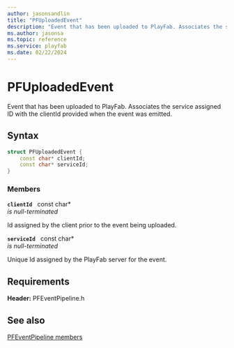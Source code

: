 ```yaml
---
author: jasonsandlin
title: "PFUploadedEvent"
description: "Event that has been uploaded to PlayFab. Associates the service assigned ID with the clientId provided when the event was emitted."
ms.author: jasonsa
ms.topic: reference
ms.service: playfab
ms.date: 02/22/2024
---
```


# PFUploadedEvent  

Event that has been uploaded to PlayFab. Associates the service assigned ID with the clientId provided when the event was emitted.  

## Syntax  
  
```cpp
struct PFUploadedEvent {  
    const char* clientId;  
    const char* serviceId;  
}  
```
  
### Members  
  
**`clientId`** &nbsp; const char*  
*is null-terminated*  
  
Id assigned by the client prior to the event being uploaded.
  
**`serviceId`** &nbsp; const char*  
*is null-terminated*  
  
Unique Id assigned by the PlayFab server for the event.
  
  
## Requirements  
  
**Header:** PFEventPipeline.h
  
## See also  
[PFEventPipeline members](../pfeventpipeline_members.md)  

  
  
